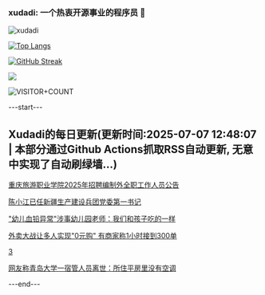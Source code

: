 ### xudadi: 一个热衷开源事业的程序员 👋

![xudadi](https://github-readme-stats-git-masterorgs-github-readme-stats-team.vercel.app/api?username=xudadi)

[![Top Langs](https://github-readme-stats.vercel.app/api/top-langs/?username=xudadi)](https://github.com/anuraghazra/github-readme-stats)

[![GitHub Streak](https://streak-stats.demolab.com?user=xudadi&locale=zh_Hans)](https://git.io/streak-stats)

![](https://raw.githubusercontent.com/xudadi/xudadi/main/assets/github-contribution-grid-snake.svg)

![VISITOR+COUNT](https://komarev.com/ghpvc/?username=xudadi&label=VISITOR+COUNT)


---start---

## Xudadi的每日更新(更新时间:2025-07-07 12:48:07 | 本部分通过Github Actions抓取RSS自动更新, 无意中实现了自动刷绿墙...)

[重庆旅游职业学院2025年招聘编制外全职工作人员公告](https://www.gongkaoleida.com/article/2492855)

[陈小江已任新疆生产建设兵团党委第一书记](https://m.163.com/news/article/K3QDSSH80514R9P4.html)

["幼儿血铅异常"涉事幼儿园老师：我们和孩子吃的一样](https://m.163.com/news/article/K3QFGI7D051492T3.html)

[外卖大战让多人实现"0元购" 有商家称1小时接到300单](https://m.163.com/news/article/K3Q0EJ8I053469M5.html)

[3](https://m.163.com/touch/news/sub/domestic)

[网友称青岛大学一宿管人员离世：所住平房里没有空调](https://m.163.com/news/article/K3QBTUGP053469LG.html)

---end---
